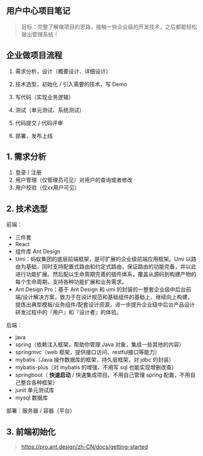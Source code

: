 ## 用户中心项目笔记

> 目标：完整了解做项目的思路，接触一些企业级的开发技术，之后都能轻松做出管理系统！

## 企业做项目流程

1. 需求分析，设计（概要设计、详细设计）

2. 技术选型，初始化 / 引入需要的技术，写 Demo
3. 写代码（实现业务逻辑）
4. 测试（单元测试、系统测试）
5. 代码提交 / 代码评审
6. 部署，发布上线

## 1. 需求分析

1. 登录 / 注册
2. 用户管理（仅管理员可见）对用户的查询或者修改
3. 用户校验（仅xx用户可见）

## 2. 技术选型

前端：

- 三件套
- React
- 组件库 Ant Design
- Umi：蚂蚁集团的底层前端框架，是可扩展的企业级前端应用框架。Umi 以路由为基础，同时支持配置式路由和约定式路由，保证路由的功能完备，并以此进行功能扩展。然后配以生命周期完善的插件体系，覆盖从源码到构建产物的每个生命周期，支持各种功能扩展和业务需求。
- Ant Design Pro：基于 Ant Design 和 umi 的封装的一整套企业级中后台前端/设计解决方案，致力于在设计规范和基础组件的基础上，继续向上构建，提炼出典型模板/业务组件/配套设计资源，进一步提升企业级中后台产品设计研发过程中的『用户』和『设计者』的体验。

后端：

- java
- spring（依赖注入框架，帮助你管理 Java 对象，集成一些其他的内容）
- springmvc（web 框架，提供接口访问、restful接口等能力）
- mybatis（Java 操作数据库的框架，持久层框架，对 jdbc 的封装）
- mybatis-plus（对 mybatis 的增强，不用写 sql 也能实现增删改查）
- springboot（ **快速启动** / 快速集成项目。不用自己管理 spring 配置，不用自己整合各种框架）
- junit 单元测试库
- mysql 数据库

部署：服务器 / 容器（平台）

## 3. 前端初始化

> https://pro.ant.design/zh-CN/docs/getting-started